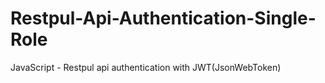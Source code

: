 # Restpul-Api-Authentication-Single-Role
JavaScript - Restpul api authentication with JWT(JsonWebToken)

